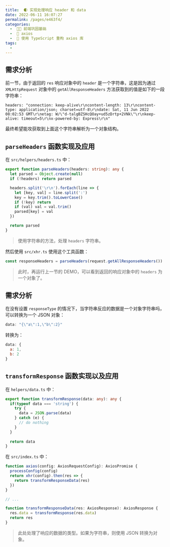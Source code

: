 ```yaml
---
title:  🌒 实现处理响应 header 和 data
date: 2022-06-11 16:07:27
permalink: /pages/e463f4/
categories:
  -  🚶🏻 前端巩固基础
  -  🚟 axios
  -  💽 使用 TypeScript 重构 axios 库
tags:
  - 
---
```

## 需求分析

前一节，由于返回的 `res` 响应对象中的 `header` 是一个字符串，这是因为通过 `XMLHttpRequest` 对象中的 `getAllResponseHeaders` 方法获取到的值是如下的一段字符串：

```
headers: "connection: keep-alive\r\ncontent-length: 13\r\ncontent-type: application/json; charset=utf-8\r\ndate: Sat, 11 Jun 2022 08:02:53 GMT\r\netag: W/\"d-talgBZSHcQOay+ud5zDrtp+2VNk\"\r\nkeep-alive: timeout=5\r\nx-powered-by: Express\r\n"
```

最终希望能攻获取到上面这个字符串解析为一个对象结构。



## `parseHeaders` 函数实现及应用

在 `src/helpers/headers.ts` 中：

```typescript
export function parseHeaders(headers: string): any {
  let parsed = Object.create(null)
  if (!headers) return parsed

  headers.split('\r\n').forEach(line => {
    let [key, val] = line.split(':')
    key = key.trim().toLowerCase()
    if (!key) return
    if (val) val = val.trim()
    parsed[key] = val
  })

  return parsed
}
```

> 使用字符串的方法，处理 `headers` 字符串。



然后使用 `src/xhr.ts` 使用这个工具函数：

```typescript
const responseHeaders = parseHeaders(request.getAllResponseHeaders())
```

> 此时，再运行上一节的 DEMO，可以看到返回的响应对象中的 `headers` 为一个对象了。



## 需求分析

在没有设置 `responseType` 的情况下，当字符串反应的数据是一个对象字符串吗，可以转换为一个 JSON 对象：

```js
data: "{\"a\":1,\"b\":2}"
```

转换为：

```js
data: {
  a: 1,
  b: 2
}
```



## `transformResponse` 函数实现以及应用

在 `helpers/data.ts` 中：

```typescript
export function transformResponse(data: any): any {
  if(typeof data === 'string') {
    try {
      data = JSON.parse(data)
    } catch (e) {
      // do nothing
    }
  }
  
  return data
}
```

在 `src/index.ts` 中：

```typescript
function axios(config: AxiosRequestConfig): AxiosPromise {
  processConfig(config)
  return xhr(config).then(res => {
    return transformResponseData(res)
  })
}

// ... 

function transformResponseData(res: AxiosResponse): AxiosResponse {
  res.data = transformResponse(res.data)
  return res
}
```

> 此处处理了响应的数据的类型。如果为字符串，则使用 JSON 转换为对象。